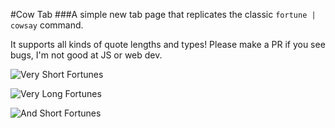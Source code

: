 #Cow Tab
###A simple new tab page that replicates the classic `fortune | cowsay` command.

It supports all kinds of quote lengths and types! Please make a PR if you see bugs, I'm not good at JS or web dev.

![Very Short Fortunes](http://i.imgur.com/G1ceOgX.png)

![Very Long Fortunes](http://i.imgur.com/3yEe3Eg.png)

![And Short Fortunes](http://i.imgur.com/5cT3DBp.png)

